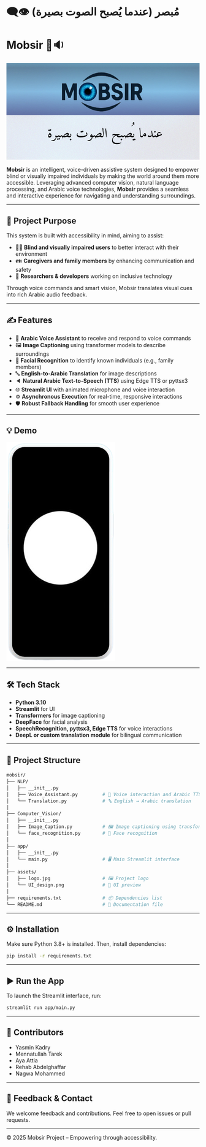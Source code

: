 # 👁️‍🗨️ مُبصر  (عندما يُصبح الصوت بصيرة)

# **Mobsir 👀🔉**

![Mobsir Logo](assets/logo.jpg)

**Mobsir** is an intelligent, voice-driven assistive system designed to empower blind or visually impaired individuals by making the world around them more accessible. Leveraging advanced computer vision, natural language processing, and Arabic voice technologies, **Mobsir** provides a seamless and interactive experience for navigating and understanding surroundings.

---

## 🎯 Project Purpose

This system is built with accessibility in mind, aiming to assist:
- 👨‍🦯 **Blind and visually impaired users** to better interact with their environment
- 👪 **Caregivers and family members** by enhancing communication and safety
- 🧪 **Researchers & developers** working on inclusive technology

Through voice commands and smart vision, Mobsir translates visual cues into rich Arabic audio feedback.

---

## ✍️ Features

- 🎤 **Arabic Voice Assistant** to receive and respond to voice commands
- 🖼️ **Image Captioning** using transformer models to describe surroundings
- 👤 **Facial Recognition** to identify known individuals (e.g., family members)
- 🔤 **English-to-Arabic Translation** for image descriptions
- 🔈 **Natural Arabic Text-to-Speech (TTS)** using Edge TTS or pyttsx3
- 🌐 **Streamlit UI** with animated microphone and voice interaction
- ⚙️ **Asynchronous Execution** for real-time, responsive interactions
- 🛡️ **Robust Fallback Handling** for smooth user experience

---

## 💡 Demo

![Demo Screenshot](assets/UI_design.png)

---

## 🛠️ Tech Stack

- **Python 3.10**
- **Streamlit** for UI
- **Transformers** for image captioning
- **DeepFace** for facial analysis
- **SpeechRecognition, pyttsx3, Edge TTS** for voice interactions
- **DeepL or custom translation module** for bilingual communication

---

## 📁 Project Structure

```bash
mobsir/
├── NLP/
│   ├── __init__.py
│   ├── Voice_Assistant.py         # 🎤 Voice interaction and Arabic TTS
│   └── Translation.py             # 🔤 English → Arabic translation
│
├── Computer_Vision/
│   ├── __init__.py
│   ├── Image_Caption.py           # 🖼️ Image captioning using transformers
│   └── face_recognition.py        # 👤 Face recognition
│
├── app/
│   ├── __init__.py
│   └── main.py                    # 🖥️ Main Streamlit interface
│
├── assets/
│   ├── logo.jpg                   # 🖼️ Project logo
│   └── UI_design.png              # 📱 UI preview
│
├── requirements.txt               # 📦 Dependencies list
└── README.md                      # 📄 Documentation file
```

---

## ⚙️ Installation

Make sure Python 3.8+ is installed. Then, install dependencies:

```bash
pip install -r requirements.txt
```

---

## ▶️ Run the App

To launch the Streamlit interface, run:

```bash
streamlit run app/main.py
```

---

## 👥 Contributors
- Yasmin Kadry
- Mennatullah Tarek
- Aya Attia
- Rehab Abdelghaffar
- Nagwa Mohammed

---

## 📢 Feedback & Contact

We welcome feedback and contributions. Feel free to open issues or pull requests.

---

© 2025 Mobsir Project – Empowering through accessibility.
